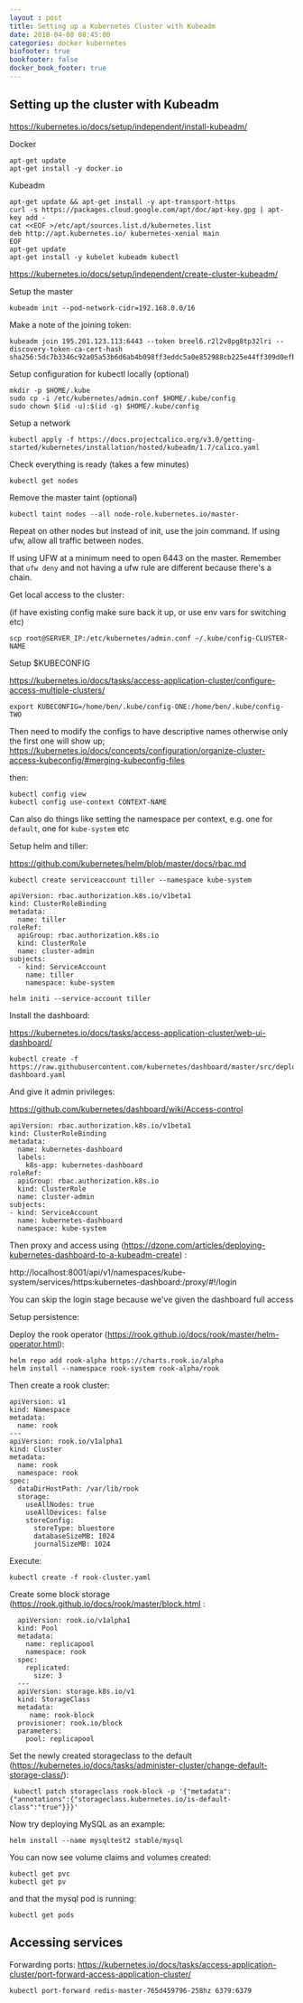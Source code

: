 ```yaml
---
layout : post
title: Setting up a Kubernetes Cluster with Kubeadm
date: 2018-04-08 08:45:00
categories: docker kubernetes
biofooter: true
bookfooter: false
docker_book_footer: true
---
```


## Setting up the cluster with Kubeadm

https://kubernetes.io/docs/setup/independent/install-kubeadm/

Docker

```
apt-get update
apt-get install -y docker.io
```

Kubeadm

```
apt-get update && apt-get install -y apt-transport-https
curl -s https://packages.cloud.google.com/apt/doc/apt-key.gpg | apt-key add -
cat <<EOF >/etc/apt/sources.list.d/kubernetes.list
deb http://apt.kubernetes.io/ kubernetes-xenial main
EOF
apt-get update
apt-get install -y kubelet kubeadm kubectl
```

https://kubernetes.io/docs/setup/independent/create-cluster-kubeadm/

Setup the master

```
kubeadm init --pod-network-cidr=192.168.0.0/16
```

Make a note of the joining token:

```
kubeadm join 195.201.123.113:6443 --token breel6.r2l2v8pg8tp32lri --discovery-token-ca-cert-hash sha256:5dc7b3346c92a05a53b6d6ab4b098ff3eddc5a0e852988cb225e44ff309d0efb
```

Setup configuration for kubectl locally (optional)

```
mkdir -p $HOME/.kube
sudo cp -i /etc/kubernetes/admin.conf $HOME/.kube/config
sudo chown $(id -u):$(id -g) $HOME/.kube/config
```

Setup a network

```
kubectl apply -f https://docs.projectcalico.org/v3.0/getting-started/kubernetes/installation/hosted/kubeadm/1.7/calico.yaml
```

Check everything is ready (takes a few minutes)

```
kubectl get nodes
```

Remove the master taint (optional)

```
kubectl taint nodes --all node-role.kubernetes.io/master-
```

Repeat on other nodes but instead of init, use the join command. If using ufw, allow all traffic between nodes.

If using UFW at a minimum need to open 6443 on the master. Remember that `ufw deny` and not having a ufw rule are different because there's a chain.

Get local access to the cluster:

(if have existing config make sure back it up, or use env vars for switching etc)

```
scp root@SERVER_IP:/etc/kubernetes/admin.conf ~/.kube/config-CLUSTER-NAME
```

Setup $KUBECONFIG

https://kubernetes.io/docs/tasks/access-application-cluster/configure-access-multiple-clusters/

```
export KUBECONFIG=/home/ben/.kube/config-ONE:/home/ben/.kube/config-TWO
```

Then need to modify the configs to have descriptive names otherwise only the first one will show up; https://kubernetes.io/docs/concepts/configuration/organize-cluster-access-kubeconfig/#merging-kubeconfig-files

then:

```
kubectl config view
kubectl config use-context CONTEXT-NAME
```

Can also do things like setting the namespace per context, e.g. one for `default`, one for `kube-system` etc

Setup helm and tiller:

https://github.com/kubernetes/helm/blob/master/docs/rbac.md

```
kubectl create serviceaccount tiller --namespace kube-system
```

```
apiVersion: rbac.authorization.k8s.io/v1beta1
kind: ClusterRoleBinding
metadata:
  name: tiller
roleRef:
  apiGroup: rbac.authorization.k8s.io
  kind: ClusterRole
  name: cluster-admin
subjects:
  - kind: ServiceAccount
    name: tiller
    namespace: kube-system
```

```
helm initi --service-account tiller
```

Install the dashboard:

https://kubernetes.io/docs/tasks/access-application-cluster/web-ui-dashboard/

```
kubectl create -f https://raw.githubusercontent.com/kubernetes/dashboard/master/src/deploy/recommended/kubernetes-dashboard.yaml
```

And give it admin privileges:

https://github.com/kubernetes/dashboard/wiki/Access-control

```
apiVersion: rbac.authorization.k8s.io/v1beta1
kind: ClusterRoleBinding
metadata:
  name: kubernetes-dashboard
  labels:
    k8s-app: kubernetes-dashboard
roleRef:
  apiGroup: rbac.authorization.k8s.io
  kind: ClusterRole
  name: cluster-admin
subjects:
- kind: ServiceAccount
  name: kubernetes-dashboard
  namespace: kube-system
```

Then proxy and access using (https://dzone.com/articles/deploying-kubernetes-dashboard-to-a-kubeadm-create) :

http://localhost:8001/api/v1/namespaces/kube-system/services/https:kubernetes-dashboard:/proxy/#!/login

You can skip the login stage because we've given the dashboard full access

Setup persistence:

Deploy the rook operator (https://rook.github.io/docs/rook/master/helm-operator.html):

```
helm repo add rook-alpha https://charts.rook.io/alpha
helm install --namespace rook-system rook-alpha/rook
```

Then create a rook cluster:

```
apiVersion: v1
kind: Namespace
metadata:
  name: rook
---
apiVersion: rook.io/v1alpha1
kind: Cluster
metadata:
  name: rook
  namespace: rook
spec:
  dataDirHostPath: /var/lib/rook
  storage:
    useAllNodes: true
    useAllDevices: false
    storeConfig:
      storeType: bluestore
      databaseSizeMB: 1024
      journalSizeMB: 1024
```

Execute:

```
kubectl create -f rook-cluster.yaml
```

Create some block storage (https://rook.github.io/docs/rook/master/block.html :

```
  apiVersion: rook.io/v1alpha1
  kind: Pool
  metadata:
    name: replicapool
    namespace: rook
  spec:
    replicated:
      size: 3
  ---
  apiVersion: storage.k8s.io/v1
  kind: StorageClass
  metadata:
     name: rook-block
  provisioner: rook.io/block
  parameters:
    pool: replicapool
```

Set the newly created storageclass to the default (https://kubernetes.io/docs/tasks/administer-cluster/change-default-storage-class/):

```
 kubectl patch storageclass rook-block -p '{"metadata": {"annotations":{"storageclass.kubernetes.io/is-default-class":"true"}}}'
 ```

 Now try deploying MySQL as an example:

```
helm install --name mysqltest2 stable/mysql
```

You can now see volume claims and volumes created:

```
kubectl get pvc
kubectl get pv
```

and that the mysql pod is running:

```
kubectl get pods
```


## Accessing services

Forwarding ports: https://kubernetes.io/docs/tasks/access-application-cluster/port-forward-access-application-cluster/

```
kubectl port-forward redis-master-765d459796-258hz 6379:6379
```
